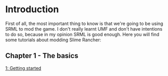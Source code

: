 # Introduction

First of all, the most important thing to know is that we're going to be using SRML to mod the game. I don't really learnt UMF and don't have intentions to do so, because in my opinion SRML is good enough. Here you will find some tutorials about modding Slime Rancher:

## Chapter 1 - The basics
[1: Getting started](NeoFrostWiki/en/SlimeRancher/tutorials/getting_started/)
